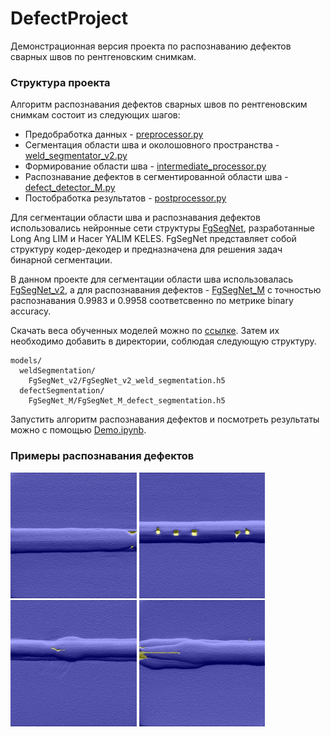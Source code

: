 # DefectProject
Демонстрационная версия проекта по распознаванию дефектов сварных швов по рентгеновским снимкам.

### Структура проекта
Алгоритм распознавания дефектов сварных швов по рентгеновским снимкам состоит из следующих шагов:
- Предобработка данных - [preprocessor.py](https://github.com/NastyaMittseva/DefectProject/blob/master/Demo/preprocessor.py)
- Сегментация области шва и околошовного пространства - [weld_segmentator_v2.py](https://github.com/NastyaMittseva/DefectProject/blob/master/Demo/weld_segmentator_v2.py)
- Формирование области шва - [intermediate_processor.py](https://github.com/NastyaMittseva/DefectProject/blob/master/Demo/intermediate_processor.py)
- Распознавание дефектов в сегментированной области шва - [defect_detector_M.py](https://github.com/NastyaMittseva/DefectProject/blob/master/Demo/defect_detector_M.py)
- Постобработка результатов - [postprocessor.py](https://github.com/NastyaMittseva/DefectProject/blob/master/Demo/postprocessor.py)

Для сегментации области шва и распознавания дефектов использовались нейронные сети структуры [FgSegNet](https://www.sciencedirect.com/science/article/abs/pii/S0167865518303702), разработанные Long Ang LIM и Hacer YALIM KELES. 
FgSegNet представляет собой структуру кодер-декодер и предназначена для решения задач бинарной сегментации. 

В данном проекте для сегментации области шва использовалась [FgSegNet_v2](https://github.com/lim-anggun/FgSegNet_v2), а для распознавания
дефектов - [FgSegNet_M](https://github.com/lim-anggun/FgSegNet) с точностью распознавания 0.9983 и 0.9958 соответсвенно по метрике binary accuracy. 

Скачать веса обученных моделей можно по [ссылке](https://drive.google.com/drive/folders/1mSeh2Ln2sGHOjlOMS-zrUH9IRtfb_cRv). 
Затем их необходимо добавить в директории, соблюдая следующую структуру.
```
models/
  weldSegmentation/
    FgSegNet_v2/FgSegNet_v2_weld_segmentation.h5
  defectSegmentation/
    FgSegNet_M/FgSegNet_M_defect_segmentation.h5
```
Запустить алгоритм распознавания дефектов и посмотреть результаты можно с помощью [Demo.ipynb](https://github.com/NastyaMittseva/DefectProject/blob/master/Demo/Demo.ipynb).

### Примеры распознавания дефектов
<img src="https://github.com/NastyaMittseva/DefectProject/blob/master/Demo/results/1.jpg" width="40%" height="40%"> <img src="https://github.com/NastyaMittseva/DefectProject/blob/master/Demo/results/3.jpg" width="40%" height="40%"> 
<img src="https://github.com/NastyaMittseva/DefectProject/blob/master/Demo/results/6.jpg" width="40%" height="40%"> <img src="https://github.com/NastyaMittseva/DefectProject/blob/master/Demo/results/8.jpg" width="40%" height="40%">
